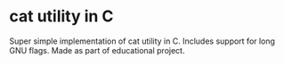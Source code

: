 # cat utility in C

Super simple implementation of cat utility in C. Includes support for long GNU flags.
Made as part of educational project.
